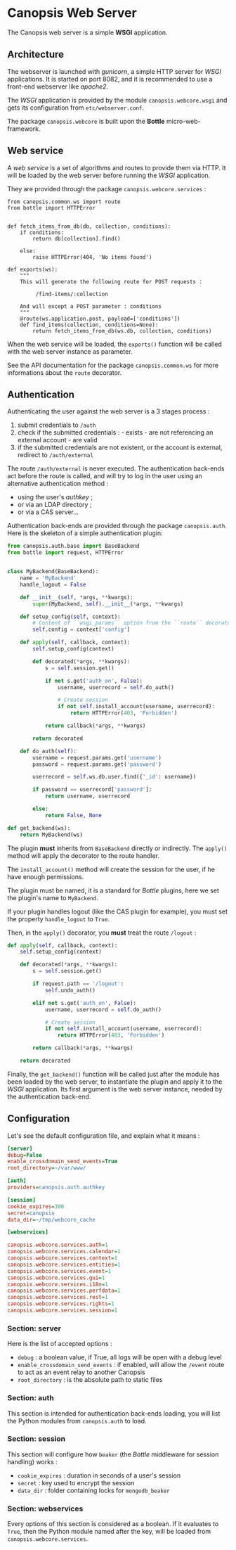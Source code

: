 Canopsis Web Server
===================

The Canopsis web server is a simple **WSGI** application.

Architecture
------------

The webserver is launched with *gunicorn*, a simple HTTP server for
*WSGI* applications. It is started on port 8082, and it is recommended
to use a front-end webserver like *apache2*.

The *WSGI* application is provided by the module `canopsis.webcore.wsgi`
and gets its configuration from `etc/webserver.conf`.

The package `canopsis.webcore` is built upon the **Bottle**
micro-web-framework.

Web service
-----------

A *web service* is a set of algorithms and routes to provide them via
HTTP. It will be loaded by the web server before running the *WSGI*
application.

They are provided through the package `canopsis.webcore.services` :

``` {.sourceCode .python}
from canopsis.common.ws import route
from bottle import HTTPError


def fetch_items_from_db(db, collection, conditions):
    if conditions:
        return db[collection].find()

    else:
        raise HTTPError(404, 'No items found')

def exports(ws):
    """
    This will generate the following route for POST requests :

         /find-items/:collection

    And will except a POST parameter : conditions
    """
    @route(ws.application.post, payload=['conditions'])
    def find_items(collection, conditions=None):
        return fetch_items_from_db(ws.db, collection, conditions)
```

When the web service will be loaded, the `exports()` function will be
called with the web server instance as parameter.

See the API documentation for the package `canopsis.common.ws` for more
informations about the `route` decorator.

Authentication
--------------

Authenticating the user against the web server is a 3 stages process :

1.  submit credentials to `/auth`
1.  
    check if the submitted credentials :
        -   exists
        -   are not referencing an external account
        -   are valid
1.  if the submitted credentials are not existent, or the account is
    external, redirect to `/auth/external`

The route `/auth/external` is never executed. The authentication
back-ends act before the route is called, and will try to log in the
user using an alternative authentication method :

-   using the user's *authkey* ;
-   or via an LDAP directory ;
-   or via a CAS server...

Authentication back-ends are provided through the package
`canopsis.auth`. Here is the skeleton of a simple authentication plugin:

```python
from canopsis.auth.base import BaseBackend
from bottle import request, HTTPError


class MyBackend(BaseBackend):
    name = 'MyBackend'
    handle_logout = False

    def __init__(self, *args, **kwargs):
        super(MyBackend, self).__init__(*args, **kwargs)

    def setup_config(self, context):
        # Content of ``wsgi_params`` option from the ``route`` decorator
        self.config = context['config']

    def apply(self, callback, context):
        self.setup_config(context)

        def decorated(*args, **kwargs):
            s = self.session.get()

            if not s.get('auth_on', False):
                username, userrecord = self.do_auth()

                # Create session
                if not self.install_account(username, userrecord):
                    return HTTPError(403, 'Forbidden')

            return callback(*args, **kwargs)

        return decorated

    def do_auth(self):
        username = request.params.get('username')
        password = request.params.get('password')

        userrecord = self.ws.db.user.find({'_id': username})

        if password == userrecord['password']:
            return username, userrecord

        else:
            return False, None

def get_backend(ws):
    return MyBackend(ws)
```

The plugin **must** inherits from `BaseBackend` directly or indirectly.
The `apply()` method will apply the decorator to the route handler.

The `install_account()` method will create the session for the user, if
he have enough permissions.

The plugin must be named, it is a standard for *Bottle* plugins, here we
set the plugin\'s name to `MyBackend`.

If your plugin handles logout (like the CAS plugin for example), you
must set the property `handle_logout` to `True`.

Then, in the `apply()` decorator, you **must** treat the route `/logout`
:

```python
def apply(self, callback, context):
    self.setup_config(context)

    def decorated(*args, **kwargs):
        s = self.session.get()

        if request.path == '/logout':
            self.undo_auth()

        elif not s.get('auth_on', False):
            username, userrecord = self.do_auth()

            # Create session
            if not self.install_account(username, userrecord):
                return HTTPError(403, 'Forbidden')

        return callback(*args, **kwargs)

    return decorated
```

Finally, the `get_backend()` function will be called just after the
module has been loaded by the web server, to instantiate the plugin and
apply it to the *WSGI* application. Its first argument is the web server
instance, needed by the authentication back-end.

Configuration
-------------

Let\'s see the default configuration file, and explain what it means :

```ini
[server]
debug=False
enable_crossdomain_send_events=True
root_directory=~/var/www/

[auth]
providers=canopsis.auth.authkey

[session]
cookie_expires=300
secret=canopsis
data_dir=~/tmp/webcore_cache

[webservices]

canopsis.webcore.services.auth=1
canopsis.webcore.services.calendar=1
canopsis.webcore.services.context=1
canopsis.webcore.services.entities=1
canopsis.webcore.services.event=1
canopsis.webcore.services.gui=1
canopsis.webcore.services.i18n=1
canopsis.webcore.services.perfdata=1
canopsis.webcore.services.rest=1
canopsis.webcore.services.rights=1
canopsis.webcore.services.session=1
```

### Section: server

Here is the list of accepted options :

-   `debug` : a boolean value, if True, all logs will be open with a debug level
-   `enable_crossdomain_send_events` : if enabled, will allow the
    `/event` route to act as an event relay to another Canopsis
-   `root_directory` : is the absolute path to static files

### Section: auth

This section is intended for authentication back-ends loading, you will
list the Python modules from `canopsis.auth` to load.

### Section: session

This section will configure how `beaker` (the *Bottle* middleware for
session handling) works :

-   `cookie_expires` : duration in seconds of a user\'s session
-   `secret` : key used to encrypt the session
-   `data_dir` : folder containing locks for `mongodb_beaker`

### Section: webservices

Every options of this section is considered as a boolean. If it
evaluates to `True`, then the Python module named after the key, will be
loaded from `canopsis.webcore.services`.
